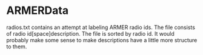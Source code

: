 ARMERData
=========
radios.txt contains an attempt at labeling ARMER radio ids.  The file consists of radio id[space]description.  The file is sorted by radio id.  It would probably make some sense to make descriptions have a little more structure to them.
